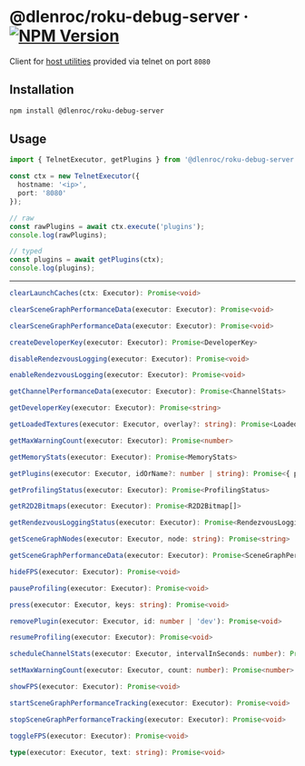 # @dlenroc/roku-debug-server · [![NPM Version](https://img.shields.io/npm/v/@dlenroc/roku-debug-server)](https://www.npmjs.com/package/@dlenroc/roku-debug-server)

Client for [host utilities](https://developer.roku.com/en-gb/docs/developer-program/debugging/debugging-channels.md#scenegraph-debug-server-port-8080-commands) provided via telnet on port `8080`

## Installation

```sh
npm install @dlenroc/roku-debug-server
```

## Usage

```typescript
import { TelnetExecutor, getPlugins } from '@dlenroc/roku-debug-server';

const ctx = new TelnetExecutor({
  hostname: '<ip>',
  port: '8080'
});

// raw
const rawPlugins = await ctx.execute('plugins');
console.log(rawPlugins);

// typed
const plugins = await getPlugins(ctx);
console.log(plugins);
```

---

```typescript
clearLaunchCaches(ctx: Executor): Promise<void>
```

```typescript
clearSceneGraphPerformanceData(executor: Executor): Promise<void>
```

```typescript
clearSceneGraphPerformanceData(executor: Executor): Promise<void>
```

```typescript
createDeveloperKey(executor: Executor): Promise<DeveloperKey>
```

```typescript
disableRendezvousLogging(executor: Executor): Promise<void>
```

```typescript
enableRendezvousLogging(executor: Executor): Promise<void>
```

```typescript
getChannelPerformanceData(executor: Executor): Promise<ChannelStats>
```

```typescript
getDeveloperKey(executor: Executor): Promise<string>
```

```typescript
getLoadedTextures(executor: Executor, overlay?: string): Promise<LoadedTextures>
```

```typescript
getMaxWarningCount(executor: Executor): Promise<number>
```

```typescript
getMemoryStats(executor: Executor): Promise<MemoryStats>
```

```typescript
getPlugins(executor: Executor, idOrName?: number | string): Promise<{ plugins: Plugin[] }>
```

```typescript
getProfilingStatus(executor: Executor): Promise<ProfilingStatus>
```

```typescript
getR2D2Bitmaps(executor: Executor): Promise<R2D2Bitmap[]>
```

```typescript
getRendezvousLoggingStatus(executor: Executor): Promise<RendezvousLoggingStatus>
```

```typescript
getSceneGraphNodes(executor: Executor, node: string): Promise<string>
```

```typescript
getSceneGraphPerformanceData(executor: Executor): Promise<SceneGraphPerformance[]>
```

```typescript
hideFPS(executor: Executor): Promise<void>
```

```typescript
pauseProfiling(executor: Executor): Promise<void>
```

```typescript
press(executor: Executor, keys: string): Promise<void>
```

```typescript
removePlugin(executor: Executor, id: number | 'dev'): Promise<void>
```

```typescript
resumeProfiling(executor: Executor): Promise<void>
```

```typescript
scheduleChannelStats(executor: Executor, intervalInSeconds: number): Promise<number>
```

```typescript
setMaxWarningCount(executor: Executor, count: number): Promise<number>
```

```typescript
showFPS(executor: Executor): Promise<void>
```

```typescript
startSceneGraphPerformanceTracking(executor: Executor): Promise<void>
```

```typescript
stopSceneGraphPerformanceTracking(executor: Executor): Promise<void>
```

```typescript
toggleFPS(executor: Executor): Promise<void>
```

```typescript
type(executor: Executor, text: string): Promise<void>
```
